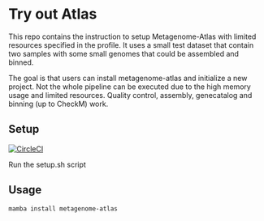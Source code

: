 # Try out Atlas

This repo contains the instruction to setup Metagenome-Atlas with limited resources specified in the profile.
It uses a small test dataset that contain two samples with some small genomes that could be assembled and binned.

The goal is that users can install metagenome-atlas and initialize a new project. Not the whole pipeline can be executed due to the high memory usage and limited resources.  Quality control, assembly, genecatalog and binning (up to CheckM) work.



## Setup

[![CircleCI](https://circleci.com/gh/circleci/circleci-docs.svg?style=svg)](https://circleci.com/gh/metagenome-atlas/Tryitout)


Run the setup.sh script

## Usage

```
mamba install metagenome-atlas
```
